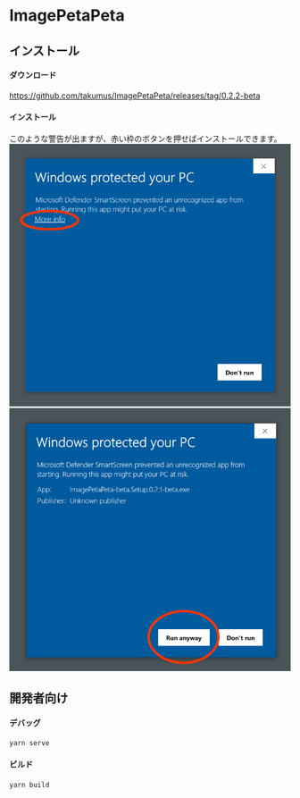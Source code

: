 # ImagePetaPeta
## インストール
#### ダウンロード
<https://github.com/takumus/ImagePetaPeta/releases/tag/0.2.2-beta>
#### インストール
このような警告が出ますが、赤い枠のボタンを押せばインストールできます。
![1](./README/1.png)
![2](./README/2.png)

## 開発者向け

#### デバッグ
```
yarn serve
```

#### ビルド
```
yarn build
```
